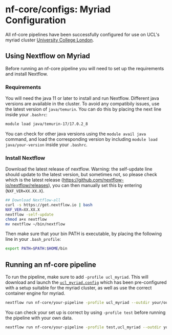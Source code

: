 # nf-core/configs: Myriad Configuration

All nf-core pipelines have been successfully configured for use on UCL's myriad cluster [University College London](https://www.rc.ucl.ac.uk/docs/Clusters/Myriad/).

## Using Nextflow on Myriad

Before running an nf-core pipeline you will need to set up the requirements and install Nextflow.

### Requirements

You will need the java 11 or later to install and run Nextflow. Different java versions are available in the cluster. To avoid any compatibily issues, use the latest version of `java/temurin`. You can do this by placing the next line inside your `.bashrc`:

```bash
module load java/temurin-17/17.0.2_8

```

You can check for other java versions using the `module avail java` command, and load the corresponding version by including `module load java/your-version` inside your `.bashrc`.

### Install Nextflow

Download the latest release of nextflow. Warning: the self-update line should update to the latest version, but sometimes not, so please check which is the latest release (https://github.com/nextflow-io/nextflow/releases), you can then manually set this by entering (`NXF_VER=XX.XX.X`).

```bash
## Download Nextflow-all
curl -s https://get.nextflow.io | bash
NXF_VER=XX.XX.X
nextflow -self-update
chmod a+x nextflow
mv nextflow ~/bin/nextflow

```

Then make sure that your bin PATH is executable, by placing the following line in your `.bash_profile`:

```bash
export PATH=$PATH:$HOME/bin

```

## Running an nf-core pipeline

To run the pipeline, make sure to add `-profile ucl_myriad`. This will download and launch the [`ucl_myriad.config`](../conf/ucl_myriad.config) which has been pre-configured with a setup suitable for the myriad cluster, as well as use the correct container engine for myriad.

```bash
nextflow run nf-core/your-pipeline -profile ucl_myriad --outdir your/output/directory

```

You can check your set up is correct by using `-profile test` before running the pipeline with your own data.

```bash
nextflow run nf-core/your-pipeline -profile test,ucl_myriad --outdir your/output/directory

```
